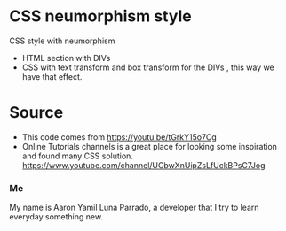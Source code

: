 # CSS neumorphism style

CSS style with neumorphism

- HTML section with DIVs
- CSS with text transform and box transform for the DIVs , this way we have that effect.

# Source

- This code comes from https://youtu.be/tGrkY15o7Cg
- Online Tutorials channels is a great place for looking some inspiration and found many CSS solution. https://www.youtube.com/channel/UCbwXnUipZsLfUckBPsC7Jog

### Me

My name is Aaron Yamil Luna Parrado, a developer that I try to learn everyday something new.
